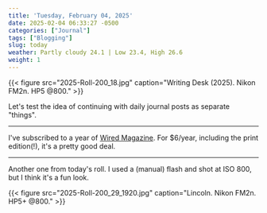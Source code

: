 ```yaml
---
title: 'Tuesday, February 04, 2025'
date: 2025-02-04 06:33:27 -0500
categories: ["Journal"]
tags: ["Blogging"]
slug: today
weather: Partly cloudy 24.1 | Low 23.4, High 26.6
weight: 1
---
```


{{< figure src="2025-Roll-200_18.jpg" caption="Writing Desk (2025). Nikon FM2n. HP5 @800." >}}

Let's test the idea of continuing with daily journal posts as separate "things".

----

I've subscribed to a year of [Wired Magazine](https://www.wired.com). For $6/year, including the print edition(!), it's a pretty good deal.

<!--more-->
----

Another one from today's roll. I used a (manual) flash and shot at ISO 800, but I think it's a fun look.

{{< figure src="2025-Roll-200_29_1920.jpg" caption="Lincoln. Nikon FM2n. HP5+ @800." >}}

